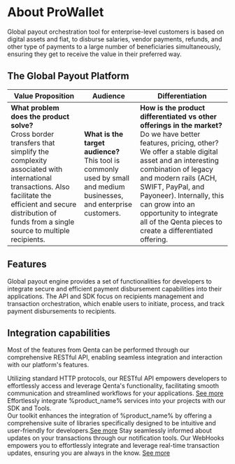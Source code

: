 # About ProWallet

Global payout orchestration tool for enterprise-level customers is based on digital assets and fiat, to disburse salaries, vendor payments, refunds, and other type of payments to a large number of beneficiaries simultaneously, ensuring they get to receive the value in their preferred way.

## The Global Payout Platform

| **Value Proposition**| **Audience**| **Differentiation**|
|---------------------|-------------|----------------------|
| **What problem does the product solve?**<br/> Cross border transfers that simplify the complexity associated with international transactions. Also facilitate the efficient and secure distribution of funds from a single source to multiple recipients. | **What is the target audience?**<br/> This tool is commonly used by small and medium businesses, and enterprise customers. | **How is the product differentiated vs other offerings in the market?**<br/> Do we have better features, pricing, other? We offer a stable digital asset and an interesting combination of legacy and modern rails (ACH, SWIFT, PayPal, and Payoneer). Internally, this can grow into an opportunity to integrate all of the Qenta pieces to create a differentiated offering. |


## Features

Global payout engine provides a set of functionalities for developers to integrate secure and efficient payment disbursement capabilities into their applications. The API and SDK focus on recipients management and transaction orchestration, which enable users to initiate, process, and track payment disbursements to recipients.

## Integration capabilities


<tabs>
<tab title="REST APIs">
Most of the features from Qenta can be performed through our comprehensive RESTful API, enabling seamless integration and interaction with our platform's features. 

Utilizing standard HTTP protocols, our RESTful API empowers developers to effortlessly access and leverage Qenta's functionality, facilitating smooth communication and streamlined workflows for your applications. <a href="REST-APIs.md">See more</a>
</tab>
<tab title="SDK and Tools">
Effortlessly integrate %product_name% services into your projects with our SDK and Tools. <br/>
Our toolkit enhances the integration of %product_name% by offering a comprehensive suite of libraries specifically designed to be intuitive and user-friendly for developers.<a href="SDK-and-tools.md">See more</a>
</tab>
<tab title="Events notifications">
Stay seamlessly informed about updates on your transactions through our notification tools. Our WebHooks empowers you to effortlessly integrate and leverage real-time transaction updates, ensuring you are always in the know. <a href="Webhooks.md">See more</a>
</tab>
</tabs>